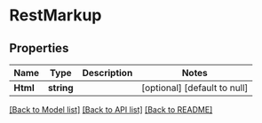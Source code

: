 # RestMarkup

## Properties
Name | Type | Description | Notes
------------ | ------------- | ------------- | -------------
**Html** | **string** |  | [optional] [default to null]

[[Back to Model list]](../README.md#documentation-for-models) [[Back to API list]](../README.md#documentation-for-api-endpoints) [[Back to README]](../README.md)

